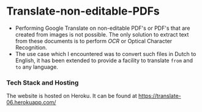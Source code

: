 # Translate-non-editable-PDFs

- Performing Google Translate on non-editable PDF's or PDF's that are created from images is not possible. The only solution to extract text from these documents is to perform *OCR* or Optical Character Recognition.
- The use case which I encountered was to convert such files in Dutch to English, it has been extended to provide a facility to translate `from` and `to` any language.


### Tech Stack and Hosting

The website is hosted on Heroku. It can be found at https://translate-06.herokuapp.com/
